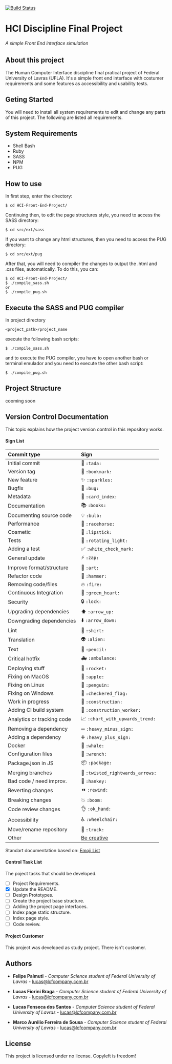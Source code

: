 [![Build 
Status](https://travis-ci.org/LucasFonsecadosSantos/FrontEnd-WebProject-Manager.svg?branch=master)](https://travis-ci.org/LucasFonsecadosSantos/FrontEnd-WebProject-Manager)
# HCI Discipline Final Project
###### A simple Front End interface simulation

## About this project
The Human Computer Interface discipline final pratical project of Federal University of Lavras (UFLA). It's a simple front end interface with costumer requirements and some features as accessibility and usability tests. 

## Geting Started
You will need to install all system requirements to edit and change any 
parts of this project. The following are listed all requirements.

## System Requirements
- Shell Bash
- Ruby
- SASS
- NPM
- PUG

## How to use
In first step, enter the directory:
```
$ cd HCI-Front-End-Project/
```
Continuing then, to edit the page structures style,
you need to access the SASS directory:
```
$ cd src/ext/sass
```

If you want to change any html structures, then you need
to access the PUG directory:
```
$ cd src/ext/pug
```

After that, you will need to compiler the changes to output
the .html and .css files, automatically. To do this, you can:
```
$ cd HCI-Front-End-Project/
$ ./compile_sass.sh
or
$ ./compile_pug.sh
```

## Execute the SASS and PUG compiler
In project directory

```
<project_path>/project_name
```

execute the following bash scripts:

```
$ ./compile_sass.sh
```

and to execute the PUG compiler, you have to open another bash or 
terminal emulador and you need to execute the other bash script:

```
$ ./compile_pug.sh
```

## Project Structure
cooming soon

## Version Control Documentation
This topic explains how the project version control in this repository 
works.

#### Sign List
|   Commit type              | Sign                                          |
|:---------------------------|:----------------------------------------------|
| Initial commit             | :tada: `:tada:`                               |
| Version tag                | :bookmark: `:bookmark:`                       |
| New feature                | :sparkles: `:sparkles:`                       |
| Bugfix                     | :bug: `:bug:`                                 |
| Metadata                   | :card_index: `:card_index:`                   |
| Documentation              | :books: `:books:`                             |
| Documenting source code    | :bulb: `:bulb:`                               |
| Performance                | :racehorse: `:racehorse:`                     |
| Cosmetic                   | :lipstick: `:lipstick:`                       |
| Tests                      | :rotating_light: `:rotating_light:`           |
| Adding a test              | :white_check_mark: `:white_check_mark:`       |
| General update             | :zap: `:zap:`                                 |
| Improve format/structure   | :art: `:art:`                                 |
| Refactor code              | :hammer: `:hammer:`                           |
| Removing code/files        | :fire: `:fire:`                               |
| Continuous Integration     | :green_heart: `:green_heart:`                 |
| Security                   | :lock: `:lock:`                               |
| Upgrading dependencies     | :arrow_up: `:arrow_up:`                       |
| Downgrading dependencies   | :arrow_down: `:arrow_down:`                   |
| Lint                       | :shirt: `:shirt:`                             |
| Translation                | :alien: `:alien:`                             |
| Text                       | :pencil: `:pencil:`                           |
| Critical hotfix            | :ambulance: `:ambulance:`                     |
| Deploying stuff            | :rocket: `:rocket:`                           |
| Fixing on MacOS            | :apple: `:apple:`                             |
| Fixing on Linux            | :penguin: `:penguin:`                         |
| Fixing on Windows          | :checkered_flag: `:checkered_flag:`           |
| Work in progress           | :construction:  `:construction:`              |
| Adding CI build system     | :construction_worker: `:construction_worker:` |
| Analytics or tracking code | :chart_with_upwards_trend: `:chart_with_upwards_trend:` |
| Removing a dependency      | :heavy_minus_sign: `:heavy_minus_sign:`       |
| Adding a dependency        | :heavy_plus_sign: `:heavy_plus_sign:`         |
| Docker                     | :whale: `:whale:`                             |
| Configuration files        | :wrench: `:wrench:`                           |
| Package.json in JS         | :package: `:package:`                         |
| Merging branches           | :twisted_rightwards_arrows: `:twisted_rightwards_arrows:` |
| Bad code / need improv.    | :hankey: `:hankey:`                           |
| Reverting changes          | :rewind: `:rewind:`                           |
| Breaking changes           | :boom: `:boom:`                               |
| Code review changes        | :ok_hand: `:ok_hand:`                         |
| Accessibility              | :wheelchair: `:wheelchair:`                   |
| Move/rename repository     | :truck: `:truck:`                             |
| Other                      | [Be creative](http://www.emoji-cheat-sheet.com/)  |
Standart documentation based on: [Emoji List](https://gist.github.com/parmentf/035de27d6ed1dce0b36a)

#### Control Task List
The poject tasks that should be developed.

- [ ] Project Requirements.
- [x] Update the README.
- [ ] Design Prototypes.
- [ ] Create the project base structure.
- [ ] Adding the project page interfaces.
- [ ] Index page static structure.
- [ ] Index page style.
- [ ] Code review.

#### Project Customer
This project was developed as study project. There isn't customer.

## Authors
* **Felipe Palmuti** - *Computer Science student of Federal 
University of Lavras* - lucas@lcfcompany.com.br

* **Lucas Fiorini Braga** - *Computer Science student of Federal 
University of Lavras* - lucas@lcfcompany.com.br

* **Lucas Fonseca dos Santos** - *Computer Science student of Federal 
University of Lavras* - lucas@lcfcompany.com.br

* **Marco Aurélio Ferreira de Sousa** - *Computer Science student of Federal 
University of Lavras* - lucas@lcfcompany.com.br

## License
This project is licensed under no license. Copyleft is freedom!

